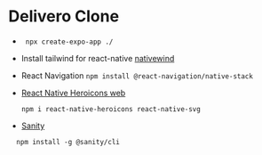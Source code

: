 # Delivero Clone

- ` npx create-expo-app ./`
- Install tailwind for react-native [nativewind](https://www.nativewind.dev/quick-starts/expo)
- React Navigation
  `npm install @react-navigation/native-stack`
- [React Native Heroicons
  ](https://www.npmjs.com/package/react-native-heroicons) [web](https://heroicons.com/)

  ```
  npm i react-native-heroicons react-native-svg
  ```

- [Sanity](https://www.sanity.io/sonny)

```
  npm install -g @sanity/cli
```
